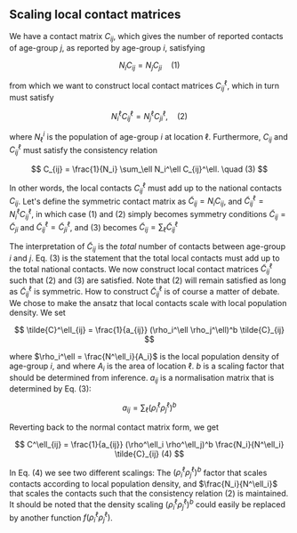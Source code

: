 ## Scaling local contact matrices

We have a contact matrix $C_{ij}$, which gives the number of reported contacts of age-group *j*, as reported by age-group *i*, satisfying

$$
N_i C_{ij} = N_j C_{ji} \quad (1)
$$

 from which we want to construct local contact matrices $C^\ell_{ij}$, which in turn must satisfy

$$
N_i^\ell C^\ell_{ij} = N_j^\ell C^\ell_{ji}, \quad (2)
$$

where $N^i_{\ell}$ is the population of age-group $i$ at location $\ell$. Furthermore, $C_{ij}$ and $C^\ell_{ij}$ must satisfy the consistency relation

$$
C_{ij} = \frac{1}{N_i} \sum_\ell N_i^\ell C_{ij}^\ell. \quad (3)
$$

In other words, the local contacts $C^\ell_{ij}$ must add up to the national contacts $C_{ij}$. Let's define the symmetric contact matrix as $\tilde{C}_{ij} = N_i C_{ij}$, and $\tilde{C}^\ell_{ij} = N^\ell_i C^\ell_{ij}$, in which case (1) and (2) simply becomes symmetry conditions $\tilde{C}_{ij} = \tilde{C}_{ji}$ and $\tilde{C}^\ell_{ij} = \tilde{C}^\ell_{ji}$, and (3) becomes $\tilde{C}_{ij} = \sum_\ell \tilde{C}^\ell_{ij}$

The interpretation of $\tilde{C}_{ij}$ is the *total* number of contacts between age-group *i* and *j*. Eq. (3) is the statement that the total local contacts must add up to the total national contacts. We now construct local contact matrices $\tilde{C}^\ell_{ij}$ such that (2) and (3) are satisfied. Note that (2) will remain satisfied as long as $\tilde{C}^\ell_{ij}$ is symmetric. How to construct $\tilde{C}^\ell_{ij}$  is of course a matter of debate. We chose to make the ansatz that local contacts scale with local population density.
 We set

$$
\tilde{C}^\ell_{ij} = \frac{1}{a_{ij}} (\rho_i^\ell \rho_j^\ell)^b \tilde{C}_{ij}
$$

where $\rho_i^\ell = \frac{N^\ell_i}{A_i}$ is the local population density of age-group $i$, and where $A_i$ is the area of location $\ell$. $b$ is a scaling factor that should be determined from inference. $a_{ij}$ is a normalisation matrix that is determined by Eq. (3):

$$
a_{ij} = \sum_\ell (\rho_i^\ell \rho_j^\ell)^b
$$

Reverting back to the normal contact matrix form, we get

$$
C^\ell_{ij} = \frac{1}{a_{ij}} (\rho^\ell_i \rho^\ell_j)^b \frac{N_i}{N^\ell_i} \tilde{C}_{ij} (4)
$$

In Eq. (4) we see two different scalings: The $(\rho^\ell_i \rho^\ell_j)^b$ factor that scales contacts according to local population density, and $\frac{N_i}{N^\ell_i}$ that scales the contacts such that the consistency relation (2) is maintained. It should be noted that the density scaling $(\rho_i^\ell \rho_j^\ell)^b$ could easily be replaced by another function $f(\rho_i^\ell \rho_j^\ell)$.
<!--stackedit_data:
eyJoaXN0b3J5IjpbLTM2NjUzODg5NiwtMTUwMjgyOTc4XX0=
-->